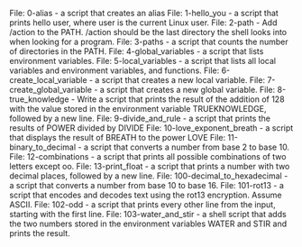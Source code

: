 File: 0-alias - a script that creates an alias
File: 1-hello_you -  a script that prints hello user, where user is the current Linux user.
File: 2-path - Add /action to the PATH. /action should be the last directory the shell looks into when looking for a program.
File: 3-paths - a script that counts the number of directories in the PATH.
File: 4-global_variables - a script that lists environment variables.
File: 5-local_variables - a script that lists all local variables and environment variables, and functions.
File: 6-create_local_variable - a script that creates a new local variable.
File: 7-create_global_variable - a script that creates a new global variable.
File: 8-true_knowledge - Write a script that prints the result of the addition of 128 with the value stored in the environment variable TRUEKNOWLEDGE, followed by a new line.
File: 9-divide_and_rule - a script that prints the results of POWER divided by DIVIDE
File: 10-love_exponent_breath - a script that displays the result of BREATH to the power LOVE
File: 11-binary_to_decimal - a script that converts a number from base 2 to base 10.
File: 12-combinations - a script that prints all possible combinations of two letters except oo.
File: 13-print_float - a script that prints a number with two decimal places, followed by a new line.
File: 100-decimal_to_hexadecimal - a script that converts a number from base 10 to base 16.
File: 101-rot13 - a script that encodes and decodes text using the rot13 encryption. Assume ASCII.
File: 102-odd - a script that prints every other line from the input, starting with the first line.
File: 103-water_and_stir -  a shell script that adds the two numbers stored in the environment variables WATER and STIR and prints the result.
